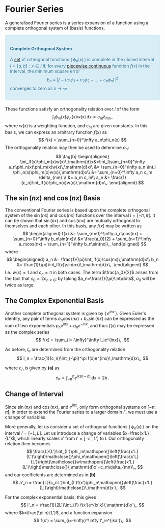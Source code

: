 
Fourier Series
==============
A generalised Fourier series is a series expansion of a function using a complete orthogonal system of (basis) functions.


<div style="padding:15px;margin-bottom:20px;border:1px solid transparent;border-radius:4px;color:#31708f;background-color:#d9edf7
;border-color:#bce8f1;">
    
<!-- TODO port continuity -->
    
#### Complete Orthogonal System
A [set](set.md) of orthogonal functions $\{\,\phi_n(x)\,\}$ is complete in the closed interval $I=[a,\,b]:x\in I$ if, for _every_ [piecewise continuous](https://onedrive.live.com/redir?resid=BD289BC30A5FCA84%21107&page=Edit&wd=target%28Mathematics.one%7Cfe20c90a-2fc0-465c-90eb-c8c23e132c47%2FLniform%20Continuity.jpg%7C4df87a97-8900-438d-a3b2-6dc8f6c1ca87%2F%29&wdorigin=703) function $f(x)$ in the interval, the minimum square error
$$
E_n \equiv \lvert f - (c_1\phi_1+c_2\phi_2+\dots+c_n\phi_n)\rvert^2
$$
converges to zero as $n\rightarrow \infty$.
</div>

These functions satisfy an orthogonality relation over $I$ of the form
$$
\tag{a}
\int_I\phi_m(x)\phi_n(x)w(x)\,\mathrm{d}x=c_m\delta_{mn}\,,
$$
where $w(x)$ is a weighting function, and $c_m$ are given constants. In this basis, we can express an arbitrary function $f(x)$ as 
$$
f(x) = \sum_{n=0}^\infty a_n\phi_n(x)
$$
The orthogonality relation may then be used to determine $a_n$:
$$
\tag{b}
\begin{aligned}
\int_If(x)\phi_m(x)w(x)\,\mathrm{d}x&=\int_I\sum_{n=0}^\infty a_n\phi_n(x)\phi_m(x)w(x)\,\mathrm{d}x\\
                                    &= \sum_{n=0}^\infty a_n \int_I \phi_n(x)\phi_m(x)w(x)\,\mathrm{d}x\\
                                    &= \sum_{n=0}^\infty a_n c_m \delta_{nm} \\
                                    &= a_m c_m\\
                                    a_n &= \frac{1}{c_n}\int_If(x)\phi_n(x)w(x)\,\mathrm{d}x\,.
\end{aligned}
$$

The $\sin(nx)$ and $\cos(nx)$ Basis
-----------------------------------
The conventional Fourier series is based upon the complete orthogonal system of the $\sin(nx)$ and $\cos(nx)$ functions over the interval $I=[-\pi,\pi]$. It can be shown that $\sin(nx)$ and $\cos(mx)$ are mutually orthogonal to themselves and each other. In this basis, any $f(x)$ may be written as 
$$
\begin{aligned}
f(x) &= \sum_{n=0}^\infty a_n\cos(nx) + \sum_{n=0}^\infty b_n\sin(nx)\\
     &= \frac{a_0}{2} + \sum_{n=1}^\infty a_n\cos(nx) + \sum_{n=1}^\infty b_n\sin(nx)\,,
\end{aligned}
$$
where 
$$
\begin{aligned}
    a_n &= \frac{1}{\pi}\int_If(x)\cos(nx)\,\mathrm{d}x\\
    b_n &= \frac{1}{\pi}\int_If(x)\sin(nx)\,\mathrm{d}x\,.
\end{aligned}
$$
I.e. $w(x)=1$ and $c_n=\pi$ in both cases. The term $\frac{a_0}{2}$ arises from the fact that $c_0=2c_{n\neq0}$; by taking $a_n=\frac{1}{\pi}\int\dots$, $a_0$ will be twice as large.

The Complex Exponential Basis
-----------------------------
Another complete orthogonal system is given by $\{\,e^{inx}\,\}$. Given Euler's identity, any pair of terms $a_n\cos(nx) + b_n\sin(nx)$ can be expressed as the sum of two exponentials $p_ne^{inx} + q_ne^{-inx}$, and thus $f(x)$ may be expressed as the complex series
$$
f(x) = \sum_{i=-\infty}^\infty l_ie^{inx}\,.
$$

As before, $l_n$ are determined from the orthogonality relation
$$
l_n = \frac{1}{c_n}\int_{-\pi}^\pi f(x)e^{inx}\,\mathrm{d}x\,,
$$

where $c_n$ is given by **(a)** as
$$
    c_n = \int_{-\pi}^\pi e^{ix(n-n)}\,\mathrm{d}x=2\pi\,.
$$

Change of Interval
------------------
Since $\sin(nx)$ and $\cos(nx)$, and $e^{inx}$, only form orthogonal systems on $[-\pi,\pi]$, in order to extend the Fourier series to a larger domain $I'$, we must use a change of variables.

More generally, let us consider a set of orthogonal functions $\{\,\phi_n(x)\,\}$ on the interval $I=[-L,L]$. Let us introduce a change of variables $x=\frac{x'L}{L'}$, which linearly scales $x'$ from $I'=[-L',L']$ to $I$. Our orthogonality relation then becomes
$$
\frac{L}{L'}\int_{I'}\phi_m\mathopen{}\left(\frac{x'L}{L'}\right)\mathclose{}\phi_n\mathopen{}\left(\frac{x'L}{L'}\right)\mathclose{}w\mathopen{}\left(\frac{x'L}{L'}\right)\mathclose{}\,\mathrm{d}x'=c_m\delta_{mn}\,,
$$
and our coefficients are determined as in **(b)**
$$
a'_n = \frac{L}{c_nL'}\int_{I'}f(x')\phi_n\mathopen{}\left(\frac{x'L}{L'}\right)\mathclose{}\,\mathrm{d}x'\,.
$$

For the complex exponential basis, this gives
$$
l'_n = \frac{1}{2L'}\int_{I'} f(x')e^{ix'k}\,\mathrm{d}x'\,,
$$
where $k=\frac{\pi n}{L'}$, and a function expansion
$$
f(x') = \sum_{i=-\infty}^\infty l'_ie^{ikx'}\,.
$$